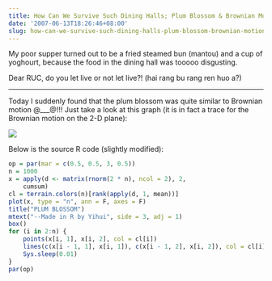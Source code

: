 ```yaml
---
title: How Can We Survive Such Dining Halls; Plum Blossom & Brownian Motion
date: '2007-06-13T18:26:46+08:00'
slug: how-can-we-survive-such-dining-halls-plum-blossom-brownian-motion
---
```


My poor supper turned out to be a fried steamed bun (mantou) and a cup of yoghourt, because the food in the dining hall was tooooo disgusting. 

Dear RUC, do you let live or not let live?! (hai rang bu rang ren huo a?) 

---

Today I suddenly found that the plum blossom was quite similar to Brownian motion @___@!!! Just take a look at this graph (it is in fact a trace for the Brownian motion on the 2-D plane): 

![](https://db.yihui.name/space/plum-blossom.gif) 

Below is the source R code (slightly modified):

```r
op = par(mar = c(0.5, 0.5, 3, 0.5))
n = 1000
x = apply(d <- matrix(rnorm(2 * n), ncol = 2), 2, 
    cumsum)
cl = terrain.colors(n)[rank(apply(d, 1, mean))]
plot(x, type = "n", ann = F, axes = F)
title("PLUM BLOSSOM")
mtext("--Made in R by Yihui", side = 3, adj = 1)
box()
for (i in 2:n) {
    points(x[i, 1], x[i, 2], col = cl[i])
    lines(c(x[i - 1, 1], x[i, 1]), c(x[i - 1, 2], x[i, 2]), col = cl[i])
    Sys.sleep(0.01)
}
par(op)
```
